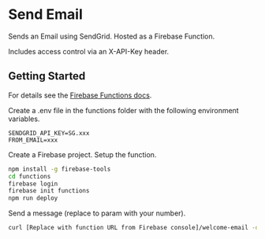 # Send Email

Sends an Email using SendGrid. Hosted as a Firebase Function.

Includes access control via an X-API-Key header.

## Getting Started

For details see the [Firebase Functions docs](https://firebase.google.com/docs/functions/get-started).

Create a .env file in the functions folder with the following environment variables.

```
SENDGRID_API_KEY=SG.xxx
FROM_EMAIL=xxx
```

Create a Firebase project.
Setup the function.

```sh
npm install -g firebase-tools
cd functions
firebase login
firebase init functions
npm run deploy
```

Send a message (replace to param with your number).

```sh
curl [Replace with function URL from Firebase console]/welcome-email -d '{"name":"Paul", "to":"you@email.address"}' --header "Content-Type: application/json" --header "X-API-Key: 1234"
```